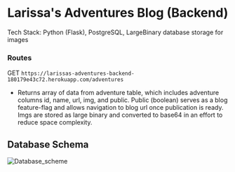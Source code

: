 # Larissa's Adventures Blog (Backend)

Tech Stack: Python (Flask), PostgreSQL, LargeBinary database storage for images

### Routes
GET `https://larissas-adventures-backend-180179e43c72.herokuapp.com/adventures`
- Returns array of data from adventure table, which includes adventure columns id, name, url, img, and public. Public (boolean) serves as a blog feature-flag and allows navigation to blog url once publication is ready. Imgs are stored as large binary and converted to base64 in an effort to reduce space complexity.

## Database Schema
![Database_scheme](https://github.com/user-attachments/assets/25e585e5-a106-4fc7-ac62-5f2c2a25de8d)
